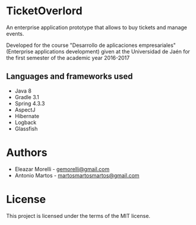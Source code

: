# TicketOverlord
An enterprise application prototype that allows to buy tickets and manage events.

Developed for the course "Desarrollo de aplicaciones empresariales" (Enterprise applications development) given at the Universidad de Jaén for the first semester of the academic year 2016-2017

## Languages and frameworks used
* Java 8
* Gradle 3.1
* Spring 4.3.3
* AspectJ
* Hibernate
* Logback
* Glassfish

# Authors
* Eleazar Morelli - <gemorelli@gmail.com>
* Antonio Martos - <martosmartosmartos@gmail.com>

# License
This project is licensed under the terms of the MIT license.